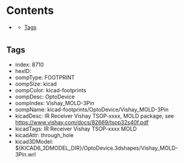 



Contents
========

* [](#)
	* [Tags](#tags)

# 

## Tags

- index: 8710
- hexID: 
- oompType: FOOTPRINT
- oompSize: kicad
- oompColor: kicad-footprints
- oompDesc: OptoDevice
- oompIndex: Vishay_MOLD-3Pin
- oompName: kicad-footprints/OptoDevice/Vishay_MOLD-3Pin
- kicadDesc: IR Receiver Vishay TSOP-xxxx, MOLD package, see https://www.vishay.com/docs/82669/tsop32s40f.pdf
- kicadTags: IR Receiver Vishay TSOP-xxxx MOLD
- kicadAttr: through_hole
- kicad3DModel: ${KICAD6_3DMODEL_DIR}/OptoDevice.3dshapes/Vishay_MOLD-3Pin.wrl
